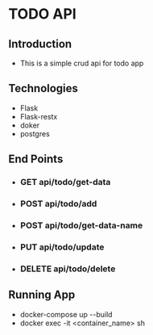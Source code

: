 # TODO API
## Introduction
- This is a simple crud api for todo app
## Technologies
- Flask
- Flask-restx
- doker
- postgres

## End Points
- ### GET api/todo/get-data
- ### POST api/todo/add
- ### POST api/todo/get-data-name
- ### PUT api/todo/update
- ### DELETE api/todo/delete

## Running App
- docker-compose up --build
- docker exec -it <container_name> sh



